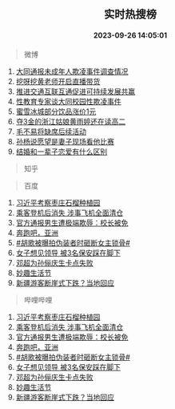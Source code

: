 <div align="center"><h2>实时热搜榜</h2><h4>2023-09-26 14:05:01</h4></div>

> 微博  

1. [大同通报未成年人欺凌事件调查情况](https://s.weibo.com/weibo?q=%23%E5%A4%A7%E5%90%8C%E9%80%9A%E6%8A%A5%E6%9C%AA%E6%88%90%E5%B9%B4%E4%BA%BA%E6%AC%BA%E5%87%8C%E4%BA%8B%E4%BB%B6%E8%B0%83%E6%9F%A5%E6%83%85%E5%86%B5%23&t=31&band_rank=1&Refer=top)<br />
2. [挖呀挖黄老师开启直播带货](https://s.weibo.com/weibo?q=%23%E6%8C%96%E5%91%80%E6%8C%96%E9%BB%84%E8%80%81%E5%B8%88%E5%BC%80%E5%90%AF%E7%9B%B4%E6%92%AD%E5%B8%A6%E8%B4%A7%23&t=31&band_rank=2&Refer=top)<br />
3. [推进交通互联互通促进可持续发展共赢](https://s.weibo.com/weibo?q=%23%E6%8E%A8%E8%BF%9B%E4%BA%A4%E9%80%9A%E4%BA%92%E8%81%94%E4%BA%92%E9%80%9A%E4%BF%83%E8%BF%9B%E5%8F%AF%E6%8C%81%E7%BB%AD%E5%8F%91%E5%B1%95%E5%85%B1%E8%B5%A2%23&t=31&band_rank=3&Refer=top)<br />
4. [性教育专家谈大同校园性欺凌事件](https://s.weibo.com/weibo?q=%23%E6%80%A7%E6%95%99%E8%82%B2%E4%B8%93%E5%AE%B6%E8%B0%88%E5%A4%A7%E5%90%8C%E6%A0%A1%E5%9B%AD%E6%80%A7%E6%AC%BA%E5%87%8C%E4%BA%8B%E4%BB%B6%23&t=31&band_rank=4&Refer=top)<br />
5. [蜜雪冰城部分饮品涨价1元](https://s.weibo.com/weibo?q=%23%E8%9C%9C%E9%9B%AA%E5%86%B0%E5%9F%8E%E9%83%A8%E5%88%86%E9%A5%AE%E5%93%81%E6%B6%A8%E4%BB%B71%E5%85%83%23&t=31&band_rank=5&Refer=top)<br />
6. [夺3金的浙江姑娘黄雨婷还在读高二](https://s.weibo.com/weibo?q=%23%E5%A4%BA3%E9%87%91%E7%9A%84%E6%B5%99%E6%B1%9F%E5%A7%91%E5%A8%98%E9%BB%84%E9%9B%A8%E5%A9%B7%E8%BF%98%E5%9C%A8%E8%AF%BB%E9%AB%98%E4%BA%8C%23&t=31&band_rank=6&Refer=top)<br />
7. [毛不易将缺席后续活动](https://s.weibo.com/weibo?q=%E6%AF%9B%E4%B8%8D%E6%98%93%E5%B0%86%E7%BC%BA%E5%B8%AD%E5%90%8E%E7%BB%AD%E6%B4%BB%E5%8A%A8&t=31&band_rank=7&Refer=top)<br />
8. [孙杨说愿望是妻子现场看他比赛](https://s.weibo.com/weibo?q=%23%E5%AD%99%E6%9D%A8%E8%AF%B4%E6%84%BF%E6%9C%9B%E6%98%AF%E5%A6%BB%E5%AD%90%E7%8E%B0%E5%9C%BA%E7%9C%8B%E4%BB%96%E6%AF%94%E8%B5%9B%23&t=31&band_rank=8&Refer=top)<br />
9. [结婚和一辈子恋爱有什么区别](https://s.weibo.com/weibo?q=%23%E7%BB%93%E5%A9%9A%E5%92%8C%E4%B8%80%E8%BE%88%E5%AD%90%E6%81%8B%E7%88%B1%E6%9C%89%E4%BB%80%E4%B9%88%E5%8C%BA%E5%88%AB%23&t=31&band_rank=9&Refer=top)<br />

> 知乎  


> 百度  

1. [习近平考察枣庄石榴种植园](https://www.baidu.com/s?wd=%E4%B9%A0%E8%BF%91%E5%B9%B3%E8%80%83%E5%AF%9F%E6%9E%A3%E5%BA%84%E7%9F%B3%E6%A6%B4%E7%A7%8D%E6%A4%8D%E5%9B%AD&sa=fyb_news&rsv_dl=fyb_news)<br />
2. [乘客登机后消失 涉事飞机全面清仓](https://www.baidu.com/s?wd=%E4%B9%98%E5%AE%A2%E7%99%BB%E6%9C%BA%E5%90%8E%E6%B6%88%E5%A4%B1+%E6%B6%89%E4%BA%8B%E9%A3%9E%E6%9C%BA%E5%85%A8%E9%9D%A2%E6%B8%85%E4%BB%93&sa=fyb_news&rsv_dl=fyb_news)<br />
3. [官方通报男生遭极端欺辱：校长被免](https://www.baidu.com/s?wd=%E5%AE%98%E6%96%B9%E9%80%9A%E6%8A%A5%E7%94%B7%E7%94%9F%E9%81%AD%E6%9E%81%E7%AB%AF%E6%AC%BA%E8%BE%B1%EF%BC%9A%E6%A0%A1%E9%95%BF%E8%A2%AB%E5%85%8D&sa=fyb_news&rsv_dl=fyb_news)<br />
4. [奔跑吧，亚洲](https://www.baidu.com/s?wd=%E5%A5%94%E8%B7%91%E5%90%A7%EF%BC%8C%E4%BA%9A%E6%B4%B2&sa=fyb_news&rsv_dl=fyb_news)<br />
5. [#胡歌被曝拍伪装者时砸断女主锁骨#](https://www.baidu.com/s?wd=%23%E8%83%A1%E6%AD%8C%E8%A2%AB%E6%9B%9D%E6%8B%8D%E4%BC%AA%E8%A3%85%E8%80%85%E6%97%B6%E7%A0%B8%E6%96%AD%E5%A5%B3%E4%B8%BB%E9%94%81%E9%AA%A8%23&sa=fyb_news&rsv_dl=fyb_news)<br />
6. [女子想见领导 被3名保安踩在脚下](https://www.baidu.com/s?wd=%E5%A5%B3%E5%AD%90%E6%83%B3%E8%A7%81%E9%A2%86%E5%AF%BC+%E8%A2%AB3%E5%90%8D%E4%BF%9D%E5%AE%89%E8%B8%A9%E5%9C%A8%E8%84%9A%E4%B8%8B&sa=fyb_news&rsv_dl=fyb_news)<br />
7. [邓超为孙俪庆生卡点失败](https://www.baidu.com/s?wd=%E9%82%93%E8%B6%85%E4%B8%BA%E5%AD%99%E4%BF%AA%E5%BA%86%E7%94%9F%E5%8D%A1%E7%82%B9%E5%A4%B1%E8%B4%A5&sa=fyb_news&rsv_dl=fyb_news)<br />
8. [妙趣生活节](https://www.baidu.com/s?wd=%E5%A6%99%E8%B6%A3%E7%94%9F%E6%B4%BB%E8%8A%82&sa=fyb_news&rsv_dl=fyb_news)<br />
9. [新疆游客断崖式下跌？当地回应](https://www.baidu.com/s?wd=%E6%96%B0%E7%96%86%E6%B8%B8%E5%AE%A2%E6%96%AD%E5%B4%96%E5%BC%8F%E4%B8%8B%E8%B7%8C%EF%BC%9F%E5%BD%93%E5%9C%B0%E5%9B%9E%E5%BA%94&sa=fyb_news&rsv_dl=fyb_news)<br />

> 哔哩哔哩  

1. [习近平考察枣庄石榴种植园](https://www.baidu.com/s?wd=%E4%B9%A0%E8%BF%91%E5%B9%B3%E8%80%83%E5%AF%9F%E6%9E%A3%E5%BA%84%E7%9F%B3%E6%A6%B4%E7%A7%8D%E6%A4%8D%E5%9B%AD&sa=fyb_news&rsv_dl=fyb_news)<br />
2. [乘客登机后消失 涉事飞机全面清仓](https://www.baidu.com/s?wd=%E4%B9%98%E5%AE%A2%E7%99%BB%E6%9C%BA%E5%90%8E%E6%B6%88%E5%A4%B1+%E6%B6%89%E4%BA%8B%E9%A3%9E%E6%9C%BA%E5%85%A8%E9%9D%A2%E6%B8%85%E4%BB%93&sa=fyb_news&rsv_dl=fyb_news)<br />
3. [官方通报男生遭极端欺辱：校长被免](https://www.baidu.com/s?wd=%E5%AE%98%E6%96%B9%E9%80%9A%E6%8A%A5%E7%94%B7%E7%94%9F%E9%81%AD%E6%9E%81%E7%AB%AF%E6%AC%BA%E8%BE%B1%EF%BC%9A%E6%A0%A1%E9%95%BF%E8%A2%AB%E5%85%8D&sa=fyb_news&rsv_dl=fyb_news)<br />
4. [奔跑吧，亚洲](https://www.baidu.com/s?wd=%E5%A5%94%E8%B7%91%E5%90%A7%EF%BC%8C%E4%BA%9A%E6%B4%B2&sa=fyb_news&rsv_dl=fyb_news)<br />
5. [#胡歌被曝拍伪装者时砸断女主锁骨#](https://www.baidu.com/s?wd=%23%E8%83%A1%E6%AD%8C%E8%A2%AB%E6%9B%9D%E6%8B%8D%E4%BC%AA%E8%A3%85%E8%80%85%E6%97%B6%E7%A0%B8%E6%96%AD%E5%A5%B3%E4%B8%BB%E9%94%81%E9%AA%A8%23&sa=fyb_news&rsv_dl=fyb_news)<br />
6. [女子想见领导 被3名保安踩在脚下](https://www.baidu.com/s?wd=%E5%A5%B3%E5%AD%90%E6%83%B3%E8%A7%81%E9%A2%86%E5%AF%BC+%E8%A2%AB3%E5%90%8D%E4%BF%9D%E5%AE%89%E8%B8%A9%E5%9C%A8%E8%84%9A%E4%B8%8B&sa=fyb_news&rsv_dl=fyb_news)<br />
7. [邓超为孙俪庆生卡点失败](https://www.baidu.com/s?wd=%E9%82%93%E8%B6%85%E4%B8%BA%E5%AD%99%E4%BF%AA%E5%BA%86%E7%94%9F%E5%8D%A1%E7%82%B9%E5%A4%B1%E8%B4%A5&sa=fyb_news&rsv_dl=fyb_news)<br />
8. [妙趣生活节](https://www.baidu.com/s?wd=%E5%A6%99%E8%B6%A3%E7%94%9F%E6%B4%BB%E8%8A%82&sa=fyb_news&rsv_dl=fyb_news)<br />
9. [新疆游客断崖式下跌？当地回应](https://www.baidu.com/s?wd=%E6%96%B0%E7%96%86%E6%B8%B8%E5%AE%A2%E6%96%AD%E5%B4%96%E5%BC%8F%E4%B8%8B%E8%B7%8C%EF%BC%9F%E5%BD%93%E5%9C%B0%E5%9B%9E%E5%BA%94&sa=fyb_news&rsv_dl=fyb_news)<br />
